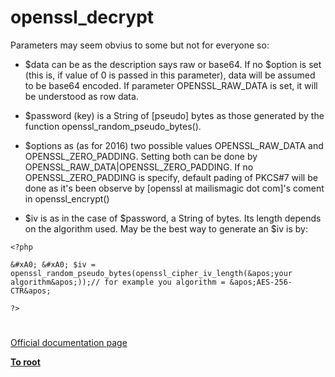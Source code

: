 # openssl_decrypt





Parameters may seem obvius to some but not for everyone so:



- $data can be as the description says raw or base64. If no $option is set (this is, if value of 0 is passed in this parameter), data will be assumed to be base64 encoded. If parameter OPENSSL_RAW_DATA is set, it will be understood as row data.



- $password (key) is a String of [pseudo] bytes as those generated by the function openssl_random_pseudo_bytes().



- $options as (as for 2016) two possible values OPENSSL_RAW_DATA and OPENSSL_ZERO_PADDING. Setting both can be done by OPENSSL_RAW_DATA|OPENSSL_ZERO_PADDING. If no OPENSSL_ZERO_PADDING is specify, default pading of PKCS#7 will be done as it&apos;s been observe by [openssl at mailismagic dot com]&apos;s coment in openssl_encrypt()



- $iv is as in the case of $password, a String of bytes. Its length depends on the algorithm used. May be the best way to generate an $iv is by:





```
<?php

&#xA0; &#xA0; $iv = openssl_random_pseudo_bytes(openssl_cipher_iv_length(&apos;your algorithm&apos;));// for example you algorithm = &apos;AES-256-CTR&apos;

?>
```



  

#

[Official documentation page](https://www.php.net/manual/en/function.openssl-decrypt.php)

**[To root](/README.md)**